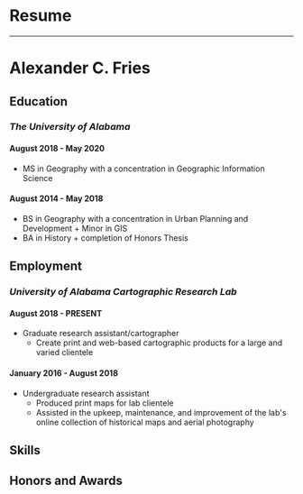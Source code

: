 # Resume
---
# **Alexander C. Fries**  

## Education

### *The University of Alabama*

#### August 2018 - May 2020
* MS in Geography with a concentration in Geographic Information Science

#### August 2014 - May 2018
* BS in Geography with a concentration in Urban Planning and Development + Minor in GIS
* BA in History + completion of Honors Thesis


## Employment

### *University of Alabama Cartographic Research Lab*

#### August 2018 - PRESENT
* Graduate research assistant/cartographer
	* Create print and web-based cartographic products for a large and varied clientele

#### January 2016 - August 2018
* Undergraduate research assistant
	* Produced print maps for lab clientele
	* Assisted in the upkeep, maintenance, and improvement of the lab's online collection of historical maps and aerial photography


## Skills


## Honors and Awards